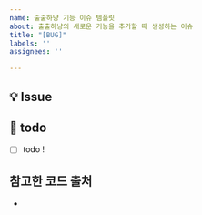 ```yaml
---
name: 출출하냥 기능 이슈 템플릿
about: 출출하냥의 새로운 기능을 추가할 때 생성하는 이슈
title: "[BUG]"
labels: ''
assignees: ''

---
```

## 💡 Issue
<!-- 이슈에 대한 내용을 설명해주세요. -->

## 📝  todo
- [ ] todo !
<!-- 해야 할 일들을 적어주세요. -->

## 참고한 코드 출처
- []()
<!-- 참고한 코드의 출처를 작성해주세요 -->
